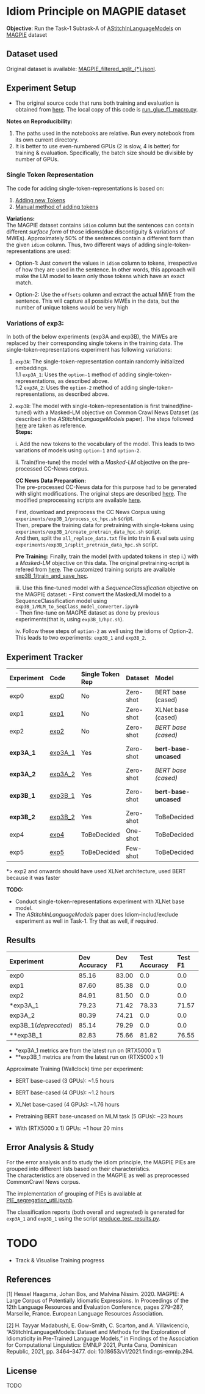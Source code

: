 # Idiom Principle on MAGPIE dataset

**Objective**: Run the Task-1 Subtask-A of [AStitchInLanguageModels](https://github.com/H-TayyarMadabushi/AStitchInLanguageModels#task-1-idiomaticity-detection) on [MAGPIE](https://github.com/hslh/magpie-corpus) dataset

## Dataset used
Original dataset is available: [MAGPIE_filtered_split_{*}.jsonl](https://github.com/hslh/magpie-corpus).

## Experiment Setup
- The original source code that runs both training and evaluation is obtained from [here](https://github.com/H-TayyarMadabushi/AStitchInLanguageModels/blob/main/Dataset/Task2/Utils/run_glue_f1_macro.py). The local copy of this code is [run_glue_f1_macro.py](./exp_helpers/run_glue_f1_macro.py).

**Notes on Reproducibility:**
1. The paths used in the notebooks are relative. Run every notebook from its own current directory.
2. It is better to use even-numbered GPUs (2 is slow, 4 is better) for training & evaluation. Specifically, the batch size should be divisible by number of GPUs.

### Single Token Representation
The code for adding single-token-representations is based on:
1. [Adding new Tokens](https://huggingface.co/transformers/v2.11.0/main_classes/tokenizer.html#transformers.PreTrainedTokenizer.add_tokens)
2. [Manual method of adding tokens](https://github.com/H-TayyarMadabushi/AStitchInLanguageModels/blob/main/Dataset/Task2/README.md#adding-idiom-tokens-to--transformers-models)

**Variations:**  
The MAGPIE dataset contains `idiom` column but the sentences can contain different *surface form* of those idioms(due discontiguity & variations of MWEs). Approximately 50% of the sentences contain a different form than the given `idiom` column. Thus, two different ways of adding single-token-representations are used:

* Option-1: Just convert the values in `idiom` column to tokens, irrespective of how they are used in the sentence. In other words, this approach will make the LM model to learn only those tokens which have an exact match.

* Option-2: Use the `offsets` column and extract the actual MWE from the sentence. This will capture all possible MWEs in the data, but the number of unique tokens would be very high

### Variations of exp3:
In both of the below experiments (exp3A and exp3B), the MWEs are replaced by their corresponding single tokens in the training data. 
The single-token-representations experiment has following variations:

1. `exp3A`: The single-token-representation contain randomly initialized embeddings.   
    1.1 `exp3A_1`: Uses the `option-1` method of adding single-token-representations, as described above.  
    1.2 `exp3A_2`: Uses the `option-2` method of adding single-token-representations, as described above.  

2. `exp3B`: The model with single-token-representation is first trained(fine-tuned) with a Masked-LM objective on Common Crawl News Dataset (as described in the *AStitchInLanguageModels* paper). The steps followed [here](https://github.com/H-TayyarMadabushi/AStitchInLanguageModels/blob/main/Dataset/Task2/README.md#generating-pre-training-data) are taken as reference.  
**Steps:**  

    i. Add the new tokens to the vocabulary of the model. This leads to two variations of models using `option-1` and `option-2`.  

    ii. Train(fine-tune) the model with a *Masked-LM* objective on the pre-processed CC-News corpus.  

    **CC News Data Preparation:**  
    The pre-processed CC-News data for this purpose had to be generated with slight modifications. The original steps are described [here](https://github.com/H-TayyarMadabushi/AStitchInLanguageModels/blob/main/Dataset/Task2/README.md#generating-pre-training-data). The modified preprocessing scripts are available [here](./exp_helpers/prepare_cc_corpus/).  

    First, download and preprocess the CC News Corpus using `experiments/exp3B_1/process_cc_hpc.sh` script.  
    Then, prepare the training data for pretraining with single-tokens using `experiments/exp3B_1/create_pretrain_data_hpc.sh` script.  
    And then, split the `all_replace_data.txt` file into train & eval sets using `experiments/exp3B_1/split_pretrain_data_hpc.sh` script.  
    
    **Pre Training:**
    Finally, train the model (with updated tokens in step i.) with a *Masked-LM* objective on this data. The original pretraining-script is refered from [here](https://github.com/H-TayyarMadabushi/AStitchInLanguageModels/blob/main/Dataset/Task2/SubtaskA-Pre_Train/preTrain.py). The customized training scripts are available [exp3B_1/train_and_save_hpc](experiments/exp3B_1/train_and_save_hpc.sh).  

    iii. Use this fine-tuned model with a *SequenceClassification* objective on the MAGPIE dataset:
        - First convert the MaskedLM model to a SequenceClassification model using `exp3B_1/MLM_to_SeqClass_model_converter.ipynb`  
        - Then fine-tune on MAGPIE dataset as done by previous experiments(that is, using `exp3B_1/hpc.sh`).  

    iv. Follow these steps of `option-2` as well using the idioms of Option-2.  This leads to two experiments: `exp3B_1` and `exp3B_2`.  

## Experiment Tracker

| Experiment | Code | Single Token Rep | Dataset  | Model | Context | Status |
|:-----------|:---------|:-----------------|:---------|:------|:--------|:-------|
| exp0 | [exp0](./experiments/exp0) | No | Zero-shot | BERT base (cased) | No Context | Done (3GPUs) |
| exp1 | [exp1](./experiments/exp1) | No | Zero-shot | XLNet base (cased) | No Context | Done (4GPUs) | 
| exp2 | [exp2](./experiments/exp2) | No | Zero-shot | *BERT base (cased)* | All Context | Done (4GPUs) |
| **exp3A_1**| [exp3A_1](./experiments/exp3A_1) | Yes | Zero-shot | **bert-base-uncased** | No Context | Done (RTX5000 x 1) |
| **exp3A_2**| [exp3A_2](./experiments/exp3A_2) | Yes | Zero-shot | *BERT base (cased)* | No Context | Done (4GPUs) |
| **exp3B_1**| [exp3B_1](./experiments/exp3B_1) | Yes | Zero-shot | **bert-base-uncased** | No Context | Done (RTX5000 x 1) |
| **exp3B_2**| [exp3B_2](./experiments/exp3B_2) | Yes | Zero-shot | ToBeDecided | ToBeDecided | TODO |
| exp4 | [exp4](./experiments/exp4) | ToBeDecided | One-shot | ToBeDecided | ToBeDecided | TODO |
| exp5 | [exp5](./experiments/exp5) | ToBeDecided | Few-shot | ToBeDecided | ToBeDecided | TODO |

*> exp2 and onwards should have used XLNet architecture, used BERT because it was faster

**TODO:**
- Conduct single-token-representations experiment with XLNet base model.
- The *AStitchInLanguageModels* paper does Idiom-includ/exclude experiment as well in Task-1. Try that as well, if required.

## Results

| Experiment | Dev Accuracy | Dev F1 | Test Accuracy | Test F1 |
|:-----------|:-------------|:-------|:--------------|:--------|
| exp0 | 85.16 | 83.00 | 0.0 | 0.0 |
| exp1 | 87.60 | 85.38 | 0.0 | 0.0 |
| exp2 | 84.91 | 81.50 | 0.0 | 0.0 |
| *exp3A_1 | 79.23 | 71.42 | 78.33 | 71.57 |
| exp3A_2 | 80.39 | 74.21 | 0.0 | 0.0 |
| exp3B_1(*deprecated*) | 85.14 | 79.29 | 0.0 | 0.0 |
| **exp3B_1 | 82.83 | 75.66 | 81.82 | 76.55 |

- *exp3A_1 metrics are from the latest run on (RTX5000 x 1)
- **exp3B_1 metrics are from the latest run on (RTX5000 x 1)

Approximate Training (Wallclock) time per experiment:
- BERT base-cased (3 GPUs): ~1.5 hours
- BERT base-cased (4 GPUs): ~1.2 hours
- XLNet base-cased (4 GPUs): ~1.76 hours
- Pretraining BERT base-uncased on MLM task (5 GPUs): ~23 hours

- With (RTX5000 x 1) GPUs: ~1 hour 20 mins


## Error Analysis & Study
For the error analysis and to study the idiom principle, the MAGPIE PIEs are grouped into different lists based on their characteristics.  
The characteristics are observed in the MAGPIE as well as preprocessed CommonCrawl News corpus.  

The implementation of grouping of PIEs is available at [PIE_segregation_util.ipynb](./exp_helpers/PIE_segregation_util.ipynb).

The classification reports (both overall and segreated) is generated for `exp3A_1` and `exp3B_1` using the script [produce_test_results.py](./exp_helpers/produce_test_results.py).

# TODO
- Track & Visualise Training progress


## References
[1] Hessel Haagsma, Johan Bos, and Malvina Nissim. 2020. MAGPIE: A Large Corpus of Potentially Idiomatic Expressions. In Proceedings of the 12th Language Resources and Evaluation Conference, pages 279–287, Marseille, France. European Language Resources Association.

[2] H. Tayyar Madabushi, E. Gow-Smith, C. Scarton, and A. Villavicencio, “AStitchInLanguageModels: Dataset and Methods for the Exploration of Idiomaticity in Pre-Trained Language Models,” in Findings of the Association for Computational Linguistics: EMNLP 2021, Punta Cana, Dominican Republic, 2021, pp. 3464–3477. doi: 10.18653/v1/2021.findings-emnlp.294.

## License
TODO
